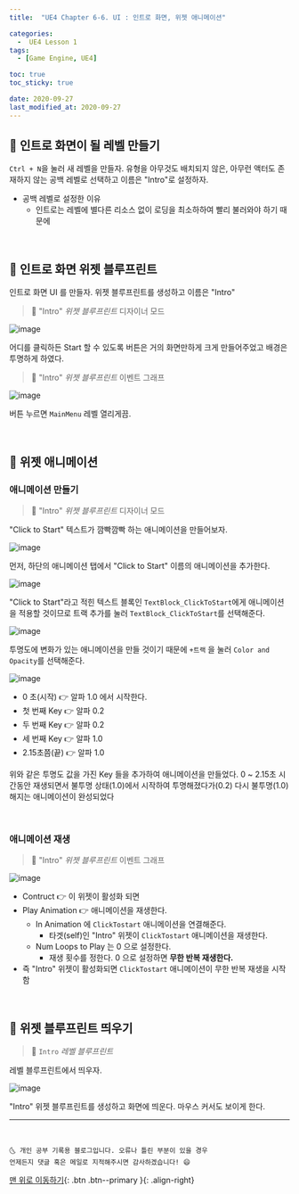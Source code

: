 ```yaml
---
title:  "UE4 Chapter 6-6. UI : 인트로 화면, 위젯 애니메이션" 

categories:
  -  UE4 Lesson 1 
tags:
  - [Game Engine, UE4]

toc: true
toc_sticky: true

date: 2020-09-27
last_modified_at: 2020-09-27
---
```


## 🚖 인트로 화면이 될 레벨 만들기

`Ctrl + N`을 눌러 새 레벨을 만들자. 유형을 아무것도 배치되지 않은, 아무런 액터도 존재하지 않는 공백 레벨로 선택하고 이름은 "Intro"로 설정하자.

- 공백 레벨로 설정한 이유
  - 인트로는 레벨에 별다른 리소스 없이 로딩을 최소하하여 빨리 불러와야 하기 때문에


<br>

## 🚖 인트로 화면 위젯 블루프린트

인트로 화면 UI 를 만들자. 위젯 블루프린트를 생성하고 이름은 "Intro"

> 🚩 "Intro" *위젯 블루프린트* 디자이너 모드

![image](https://user-images.githubusercontent.com/42318591/94352055-41df0d80-009b-11eb-9872-994032578268.png)

어디를 클릭하든 Start 할 수 있도록 버튼은 거의 화면만하게 크게 만들어주었고 배경은 투명하게 하였다.

> 🚩 "Intro" *위젯 블루프린트* 이벤트 그래프

![image](https://user-images.githubusercontent.com/42318591/94352319-57096b80-009e-11eb-8665-d07f9877bbe8.png)

버튼 누르면 `MainMenu` 레벨 열리게끔.

<br>

## 🚖 위젯 애니메이션

### 애니메이션 만들기

> 🚩 "Intro" *위젯 블루프린트* 디자이너 모드

"Click to Start" 텍스트가 깜빡깜빡 하는 애니메이션을 만들어보자.

![image](https://user-images.githubusercontent.com/42318591/94352084-aa2def00-009b-11eb-846b-0a07f5d736c9.png)

먼저, 하단의 애니메이션 탭에서 "Click to Start" 이름의 애니메이션을 추가한다. 

![image](https://user-images.githubusercontent.com/42318591/94352157-815a2980-009c-11eb-97aa-bc7c409dfd7c.png)

"Click to Start"라고 적힌 텍스트 블록인 `TextBlock_ClickToStart`에게 애니메이션을 적용할 것이므로 트랙 추가를 눌러 `TextBlock_ClickToStart`를 선택해준다.

![image](https://user-images.githubusercontent.com/42318591/94352181-dbf38580-009c-11eb-9bb3-4e7b1e432a2b.png)

투명도에 변화가 있는 애니메이션을 만들 것이기 때문에 `+트랙` 을 눌러 `Color and Opacity`를 선택해준다.

![image](https://user-images.githubusercontent.com/42318591/94352209-30970080-009d-11eb-8ac3-4228fadc215a.png)

- 0 초(시작) 👉 알파 1.0 에서 시작한다. 
- 첫 번째 Key 👉 알파 0.2
- 두 번째 Key 👉 알파 0.2
- 세 번째 Key 👉 알파 1.0
- 2.15초쯤(끝) 👉 알파 1.0

위와 같은 투명도 값을 가진 Key 들을 추가하여 애니메이션을 만들었다. 0 ~ 2.15초 시간동안 재생되면서 불투명 상태(1.0)에서 시작하여 투명해졌다가(0.2) 다시 불투명(1.0)해지는 애니메이션이 완성되었다

<br>

### 애니메이션 재생

> 🚩 "Intro" *위젯 블루프린트* 이벤트 그래프

![image](https://user-images.githubusercontent.com/42318591/94352276-ca5ead80-009d-11eb-91ca-0f2d4de4cf70.png)

- Contruct 👉 이 위젯이 활성화 되면
- Play Animation 👉 애니메이션을 재생한다.
  - In Animation 에 `ClickTostart` 애니메이션을 연결해준다. 
    - 타겟(self)인 "Intro" 위젯이 `ClickTostart` 애니메이션을 재생한다.
  - Num Loops to Play 는 0 으로 설정한다.
    - 재생 횟수를 정한다. 0 으로 설정하면 **무한 반복 재생한다.**
- 즉 "Intro" 위젯이 활성화되면 `ClickTostart` 애니메이션이 무한 반복 재생을 시작함

<br>

## 🚖 위젯 블루프린트 띄우기 

> 🚩 `Intro` *레벨 블루프린트* 

레벨 블루프린트에서 띄우자.

![image](https://user-images.githubusercontent.com/42318591/94352321-65f01e00-009e-11eb-8be4-47b87603b1ec.png)

"Intro" 위젯 블루프린트를 생성하고 화면에 띄운다. 마우스 커서도 보이게 한다.

***
<br>

    🌜 개인 공부 기록용 블로그입니다. 오류나 틀린 부분이 있을 경우 
    언제든지 댓글 혹은 메일로 지적해주시면 감사하겠습니다! 😄

[맨 위로 이동하기](#){: .btn .btn--primary }{: .align-right}